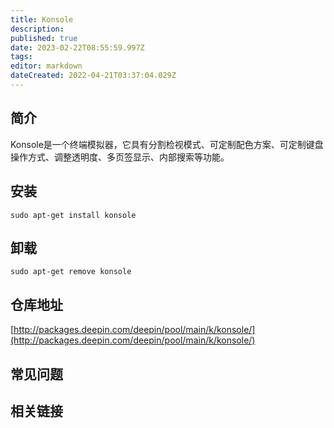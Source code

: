 ```yaml
---
title: Konsole
description: 
published: true
date: 2023-02-22T08:55:59.997Z
tags: 
editor: markdown
dateCreated: 2022-04-21T03:37:04.029Z
---
```


## 简介

Konsole是一个终端模拟器，它具有分割检视模式、可定制配色方案、可定制键盘操作方式、调整透明度、多页签显示、内部搜索等功能。

## 安装

`sudo apt-get install konsole`

## 卸载

`sudo apt-get remove konsole`

## 仓库地址

[http://packages.deepin.com/deepin/pool/main/k/konsole/](http://packages.deepin.com/deepin/pool/main/k/konsole/)

## 常见问题

## 相关链接
